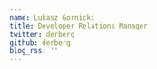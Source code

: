 ```yaml
---
name: Lukasz Gornicki
title: Developer Relations Manager
twitter: derberq
github: derberg
blog_rss: ''
---
```

